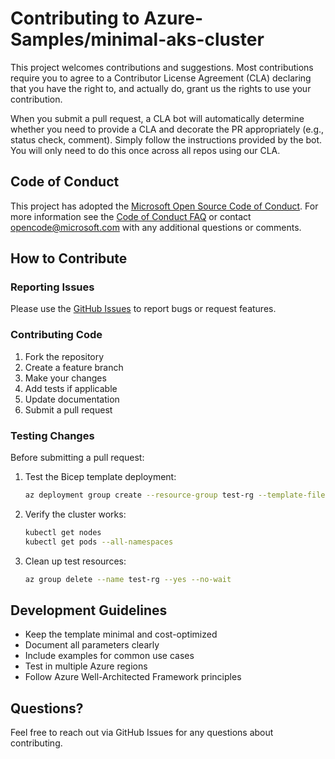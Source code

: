 # Contributing to Azure-Samples/minimal-aks-cluster

This project welcomes contributions and suggestions. Most contributions require you to agree to a Contributor License Agreement (CLA) declaring that you have the right to, and actually do, grant us the rights to use your contribution.

When you submit a pull request, a CLA bot will automatically determine whether you need to provide a CLA and decorate the PR appropriately (e.g., status check, comment). Simply follow the instructions provided by the bot. You will only need to do this once across all repos using our CLA.

## Code of Conduct

This project has adopted the [Microsoft Open Source Code of Conduct](https://opensource.microsoft.com/codeofconduct/). For more information see the [Code of Conduct FAQ](https://opensource.microsoft.com/codeofconduct/faq/) or contact [opencode@microsoft.com](mailto:opencode@microsoft.com) with any additional questions or comments.

## How to Contribute

### Reporting Issues

Please use the [GitHub Issues](https://github.com/Azure-Samples/minimal-aks-cluster/issues) to report bugs or request features.

### Contributing Code

1. Fork the repository
2. Create a feature branch
3. Make your changes
4. Add tests if applicable
5. Update documentation
6. Submit a pull request

### Testing Changes

Before submitting a pull request:

1. Test the Bicep template deployment:
   ```bash
   az deployment group create --resource-group test-rg --template-file infra/main.bicep --parameters infra/main.parameters.json
   ```

2. Verify the cluster works:
   ```bash
   kubectl get nodes
   kubectl get pods --all-namespaces
   ```

3. Clean up test resources:
   ```bash
   az group delete --name test-rg --yes --no-wait
   ```

## Development Guidelines

- Keep the template minimal and cost-optimized
- Document all parameters clearly
- Include examples for common use cases
- Test in multiple Azure regions
- Follow Azure Well-Architected Framework principles

## Questions?

Feel free to reach out via GitHub Issues for any questions about contributing.
